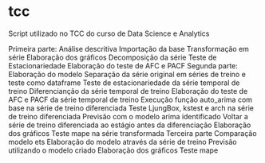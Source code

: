 # tcc
Script utilizado no TCC do curso de Data Science e Analytics

Primeira parte:
	Análise descritiva
    Importação da base
    Transformação em série
    Elaboração dos gráficos
    Decomposição da série
    Teste de Estacionariedade
    Elaboração do teste de AFC e PACF
Segunda parte:
  Elaboração do modelo
    Separação da série original em séries de treino e teste como dataframe
    Teste de estacionariedade da série temporal de treino
    Diferencianção da série temporal de treino
    Elaboração do teste de AFC e PACF da série temporal de treino
    Execução função auto_arima com base na série de treino diferenciada
    Teste LjungBox, kstest e arch na série de treino diferenciada
    Previsão com o modelo arima identificado
    Voltar a série de treino diferenciada ao estágio antes da diferenciação
    Elaboração dos gráficos
    Teste mape na série transformada
  Terceira parte
    Comparação modelo ets
      Elaboração do modelo através da série de treino
      Previsão utilizando o modelo criado
      Elaboração dos gráficos
      Teste mape
    
  
